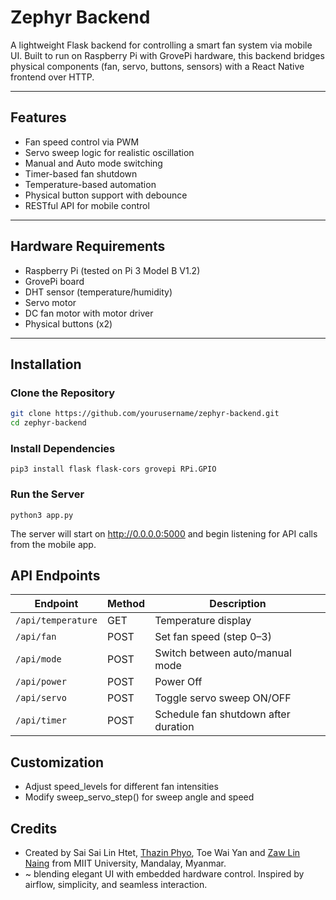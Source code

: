 # Zephyr Backend

A lightweight Flask backend for controlling a smart fan system via mobile UI. Built to run on Raspberry Pi with GrovePi hardware, this backend bridges physical components (fan, servo, buttons, sensors) with a React Native frontend over HTTP.

---

## Features

- Fan speed control via PWM
- Servo sweep logic for realistic oscillation
- Manual and Auto mode switching
- Timer-based fan shutdown
- Temperature-based automation
- Physical button support with debounce
- RESTful API for mobile control

---

## Hardware Requirements

- Raspberry Pi (tested on Pi 3 Model B V1.2)
- GrovePi board
- DHT sensor (temperature/humidity)
- Servo motor
- DC fan motor with motor driver
- Physical buttons (x2)

---

## Installation

### Clone the Repository

```bash
git clone https://github.com/yourusername/zephyr-backend.git
cd zephyr-backend
```
### Install Dependencies

```
pip3 install flask flask-cors grovepi RPi.GPIO
```
### Run the Server

```
python3 app.py
```
The server will start on http://0.0.0.0:5000 and begin listening for API calls from the mobile app.

## API Endpoints

| Endpoint           | Method | Description                          |
|--------------------|--------|--------------------------------------|
| `/api/temperature` | GET    | Temperature display                  |
| `/api/fan`         | POST   | Set fan speed (step 0–3)             |
| `/api/mode`        | POST   | Switch between auto/manual mode      |
| `/api/power`       | POST   | Power Off                            |
| `/api/servo`       | POST   | Toggle servo sweep ON/OFF            |
| `/api/timer`       | POST   | Schedule fan shutdown after duration |

## Customization

- Adjust speed_levels for different fan intensities
- Modify sweep_servo_step() for sweep angle and speed

## Credits
- Created by Sai Sai Lin Htet, [Thazin Phyo](https://github.com/Mukimizu), Toe Wai Yan and [Zaw Lin Naing](https://github.com/Rinn-zl) from MIIT University, Mandalay, Myanmar.
- ~ blending elegant UI with embedded hardware control. Inspired by airflow, simplicity, and seamless interaction.
